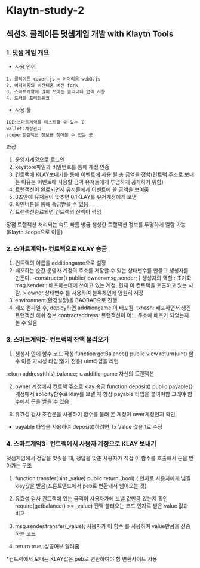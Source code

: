 # Klaytn-study-2

## 섹션3. 클레이튼 덧셈게임 개발 with Klaytn Tools

### 1. 덧셈 게임 개요

- 사용 언어
```
1. 클레이튼 caver.js = 이더리움 web3.js
2. 이더리움의 비잔티움 버전 fork
3. 스마트계약에 많이 쓰이는 솔리디티 언어 사용
4. 트러플 프레임워크
```

- 사용 툴
```
IDE:스마트계약을 테스트할 수 있는 곳
wallet:계정관리
scope:트랜잭션 정보를 찾아볼 수 있는 곳 
```
과정
1. 운영자계정으로 로그인
2. keystore파일과 비밀번호를 통해 계정 인증
3. 컨트랙에 KLAY보내기를 통해 이벤트에 사용 될 총 금액을 정함(컨트랙 주소로 보내는 이유는 이벤트에 사용할 금액 유저들에게
투명하게 공개하기 위함)
4. 트랜잭션이 완료되면서 유저들에게 이벤트에 쓸 금액을 보여줌
5. 3초안에 유저들이 맞추면 0.1KLAY를 유저계정에게 보냄
6. 확인버튼을 통해 송금받을 수 있음
7. 트랜잭션완료되면 컨트랙의 잔액이 깍임

장점
트랜잭션 처리되는 속도 빠름 
방금 생성한 트랜잭션 정보를 투명하게 열람 가능(Klaytn scope으로 이동)



### 2. 스마트계약1- 컨트랙으로 KLAY 송금

1. 컨트랙의 이름을 additiongame으로 설정
2. 배포하는 순간 운영자 계정의 주소를 저장할 수 있는 상태변수를 만들고 생성자를 만든다.
  -constructor() public{
	owner=msg.sender;
		}
    생성자의 역할 : 초기화
    msg.sender : 배포하는데에 쓰이고 있는 계정, 현재 이 컨트랙을 호출하고 있는 사람. > owner 상태변수
    를 사용하여 블록체인에 영원히 저장
3. environment(환경설정)을 BAOBAB으로 진행
4. 배포
컴파일 후, deploy하면 additiongame 이 배포됨.
txhash: 배포하면서 생긴 트랜잭션 해쉬 정보
contractaddress: 트랜잭션이 어느 주소에 배포가 되었는지 볼 수 있음



### 3. 스마트계약2- 컨트랙의 잔액 불러오기

1. 생성자 안에 함수 코드 작성
function getBalance() public  view             return(uint)
 함수        이름      가시성   타입(읽기 전용)  uint타입을 리턴
 
 return address(this).balance;
             ㄴadditiongame 자신의 트랜잭션
             
2. owner 계정에서 컨트랙 주소로 klay 송금
function deposit() public payable{}
계정에서 solidity함수로 klay를 보낼 때 항상 payable 타입을 붙여야함
그래야 함수에서 돈을 받을 수 있음 

3. 유효성 검사
조건문을 사용하여 함수를 불러 온 계정이 ower계정인지 확인 

* payable 타입을 사용하여 deposit()하려면 Tx Value 값을 1로 수정



### 4. 스마트계약3- 컨트랙에서 사용자 계정으로 KLAY 보내기
덧셈게임에서 정답을 맞췄을 때, 정답을 맞춘 사용자가 직접 이 함수를 호출해서 돈을 받아가는 구조

1. function transfer(uint _value) public return (bool) {
 인자로 사용자에게 넘길 klay값을 받음(프론트앤드에서 peb로 변환돼서 넘어오는 것)

2. 유효성 검사
컨트랙에 있는 금액이 사용자가에 보낼 값만큼 있는지 확인
require(getbalance() >= _value)
잔액 불러오는 코드          인자로 받은 value 값과 비교

3. msg.sender.transfer(_value);
사용자가 이 함수 를 사용하여 value만큼을 전송하는 코드

4. return true; 성공여부 알려줌


*컨트랙에서 보내는 KLAY값은 peb로 변환하여야 함
변환사이트 사용





